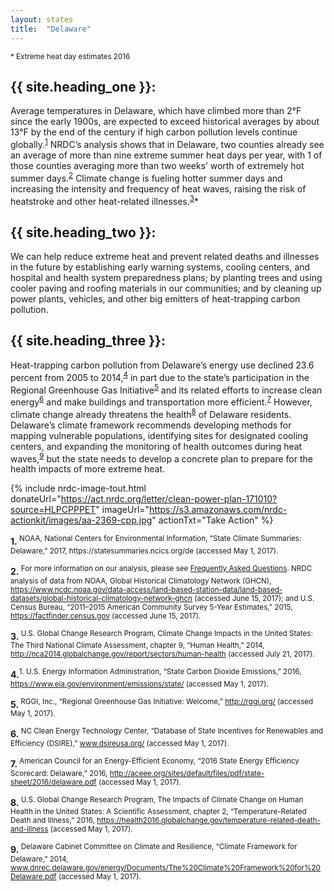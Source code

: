 ```yaml
---
layout: states
title:  "Delaware"
---
```

<sup>* Extreme heat day estimates 2016</sup>

## {{ site.heading_one }}:
Average temperatures in Delaware, which have climbed more than 2°F since the early 1900s, are expected to exceed historical averages by about 13°F by the end of the century if high carbon pollution levels continue globally.<sup>[1](#f1)</sup> NRDC’s analysis shows that in Delaware, two counties already see an average of more than nine extreme summer heat days per year, with 1 of those counties averaging more than two weeks’ worth of extremely hot summer days.<sup>[2](#f2)</sup> Climate change is fueling hotter summer days and increasing the intensity and frequency of heat waves, raising the risk of heatstroke and other heat-related illnesses.<sup>[3](#f3)</sup>*

## {{ site.heading_two }}:
We can help reduce extreme heat and prevent related deaths and illnesses in the future by establishing early warning systems, cooling centers, and hospital and health system preparedness plans; by planting trees and using cooler paving and roofing materials in our communities; and by cleaning up power plants, vehicles, and other big emitters of heat-trapping carbon pollution.

## {{ site.heading_three }}:
Heat-trapping carbon pollution from Delaware’s energy use declined 23.6 percent from 2005 to 2014,<sup>[4](#f4)</sup> in part due to the state’s participation in the Regional Greenhouse Gas Initiative<sup>[5](#f5)</sup> and its related efforts to increase clean energy<sup>[6](#f6)</sup> and make buildings and transportation more efficient.<sup>[7](#f7)</sup> However, climate change already threatens the health<sup>[8](#f8)</sup> of Delaware residents. Delaware’s climate framework recommends developing methods for mapping vulnerable populations, identifying sites for designated cooling centers, and expanding the monitoring of health outcomes during heat waves,<sup>[9](#f9)</sup> but the state needs to develop a concrete plan to prepare for the health impacts of more extreme heat.


{% include nrdc-image-tout.html donateUrl="https://act.nrdc.org/letter/clean-power-plan-171010?source=HLPCPPPET"
imageUrl="https://s3.amazonaws.com/nrdc-actionkit/images/aa-2369-cpp.jpg"
actionTxt="Take Action"
 %}



<footer>
<b id="f1">1.</b><sup>	NOAA, National Centers for Environmental Information, “State Climate Summaries: Delaware,” 2017, https://statesummaries.ncics.org/de (accessed May 1, 2017). </sup>

<b id="f2">2.</b><sup> For more information on our analysis, please see <a href="https://www.nrdc.org/resources/climate-change-and-health-extreme-heat-faqs">Frequently Asked Questions</a>. NRDC analysis of data from NOAA, Global Historical Climatology Network (GHCN), https://www.ncdc.noaa.gov/data-access/land-based-station-data/land-based-datasets/global-historical-climatology-network-ghcn (accessed June 15, 2017); and U.S. Census Bureau, “2011–2015 American Community Survey 5-Year Estimates,” 2015, https://factfinder.census.gov (accessed June 15, 2017). 
</sup>

<b id="f3">3.</b><sup>	U.S. Global Change Research Program, Climate Change Impacts in the United States: The Third National Climate Assessment, chapter 9, “Human Health,” 2014, http://nca2014.globalchange.gov/report/sectors/human-health (accessed July 21, 2017). </sup>

<b id="f4">4.</b><sup>1.	U.S. Energy Information Administration, “State Carbon Dioxide Emissions,” 2016, https://www.eia.gov/environment/emissions/state/ (accessed May 1, 2017). </sup>

<b id="f5">5.</b><sup>	RGGI, Inc., “Regional Greenhouse Gas Initiative: Welcome,” http://rggi.org/ (accessed May 1, 2017). </sup>


<b id="f6">6.</b><sup>	NC Clean Energy Technology Center, “Database of State Incentives for Renewables and Efficiency (DSIRE),” www.dsireusa.org/ (accessed May 1, 2017). 
</sup>


<b id="f7">7.</b><sup>	American Council for an Energy-Efficient Economy, “2016 State Energy Efficiency Scorecard: Delaware,” 2016, http://aceee.org/sites/default/files/pdf/state-sheet/2016/delaware.pdf (accessed May 1, 2017). 
</sup>


<b id="f8">8.</b><sup>	U.S. Global Change Research Program, The Impacts of Climate Change on Human Health in the United States: A Scientific Assessment, chapter 2, “Temperature-Related Death and Illness,” 2016, https://health2016.globalchange.gov/temperature-related-death-and-illness (accessed May 1, 2017). 
</sup>


<b id="f9">9.</b><sup>	Delaware Cabinet Committee on Climate and Resilience, “Climate Framework for Delaware,” 2014, www.dnrec.delaware.gov/energy/Documents/The%20Climate%20Framework%20for%20Delaware.pdf (accessed May 1, 2017).
</sup>



</footer>
